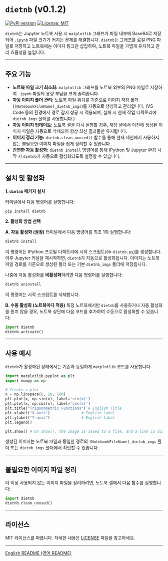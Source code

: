 # `dietnb` (v0.1.2)

[![PyPI version](https://badge.fury.io/py/dietnb.svg)](https://badge.fury.io/py/dietnb)
[![License: MIT](https://img.shields.io/badge/License-MIT-yellow.svg)](https://opensource.org/licenses/MIT)

`dietnb`는 Jupyter 노트북 사용 시 `matplotlib` 그래프가 파일 내부에 Base64로 저장되어 `.ipynb` 파일 크기가 커지는 문제를 해결합니다. `dietnb`는 그래프를 로컬 PNG 파일로 저장하고 노트북에는 이미지 링크만 삽입하여, 노트북 파일을 가볍게 유지하고 관리 효율성을 높입니다.

---

## 주요 기능

*   **노트북 파일 크기 최소화:** `matplotlib` 그래프를 노트북 외부의 PNG 파일로 저장하여 `.ipynb` 파일의 용량 부담을 크게 줄여줍니다.
*   **자동 이미지 폴더 관리:** 노트북 파일 위치를 기준으로 이미지 저장 폴더(`[NotebookFileName]_dietnb_imgs`)를 자동으로 생성하고 관리합니다. (VS Code 등의 환경에서 경로 감지 성공 시 적용되며, 실패 시 현재 작업 디렉토리에 `dietnb_imgs` 폴더를 사용합니다.)
*   **자동 이미지 업데이트:** 노트북 셀을 다시 실행할 경우, 해당 셀에서 이전에 생성된 이미지 파일은 자동으로 삭제되어 항상 최신 결과물만 유지됩니다.
*   **이미지 정리 기능:** `dietnb.clean_unused()` 함수를 통해 현재 세션에서 사용하지 않는 불필요한 이미지 파일을 쉽게 정리할 수 있습니다.
*   **간편한 자동 활성화:** `dietnb install` 명령어를 통해 IPython 및 Jupyter 환경 시작 시 `dietnb`가 자동으로 활성화되도록 설정할 수 있습니다.

---

## 설치 및 활성화

**1. `dietnb` 패키지 설치**

터미널에서 다음 명령어를 실행합니다:
```bash
pip install dietnb
```

**2. 활성화 방법 선택**

   **A. 자동 활성화 (권장)**
   터미널에서 다음 명령어를 최초 1회 실행합니다:
   ```bash
   dietnb install
   ```
   이 명령어는 IPython 프로필 디렉토리에 시작 스크립트(`00-dietnb.py`)를 생성합니다.
   이후 Jupyter 커널을 재시작하면, `dietnb`가 자동으로 활성화됩니다. 이미지는 노트북 파일 경로를 기준으로 생성된 폴더 또는 기본 `dietnb_imgs` 폴더에 저장됩니다.

   나중에 자동 활성화를 **비활성화**하려면 다음 명령어를 실행합니다:
   ```bash
   dietnb uninstall
   ```
   이 명령어는 시작 스크립트를 삭제합니다.

   **B. 수동 활성화 (노트북마다 적용)**
   특정 노트북에서만 `dietnb`를 사용하거나 자동 활성화를 원치 않을 경우, 노트북 상단에 다음 코드를 추가하여 수동으로 활성화할 수 있습니다:
   ```python
   import dietnb
   dietnb.activate()
   ```

---

## 사용 예시

`dietnb`가 활성화된 상태에서는 기존과 동일하게 `matplotlib` 코드를 사용합니다.

```python
import matplotlib.pyplot as plt
import numpy as np

# Create a plot
x = np.linspace(0, 10, 100)
plt.plot(x, np.sin(x), label='sin(x)')
plt.plot(x, np.cos(x), label='cos(x)')
plt.title("Trigonometric Functions") # English Title
plt.xlabel("X-axis")              # English Label
plt.ylabel("Y-axis")              # English Label
plt.legend()

plt.show() # On show(), the image is saved to a file, and a link is displayed in the notebook.
```
생성된 이미지는 노트북 파일과 동일한 경로의 `[NotebookFileName]_dietnb_imgs` 폴더 또는 `dietnb_imgs` 폴더에서 확인할 수 있습니다.

---

## 불필요한 이미지 파일 정리

더 이상 사용되지 않는 이미지 파일을 정리하려면, 노트북 셀에서 다음 함수를 실행합니다:

```python
import dietnb
dietnb.clean_unused()
```

---

## 라이선스

MIT 라이선스를 따릅니다. 자세한 내용은 [LICENSE](LICENSE) 파일을 참고하세요.

---
[English README (영어 README)](README.md) 